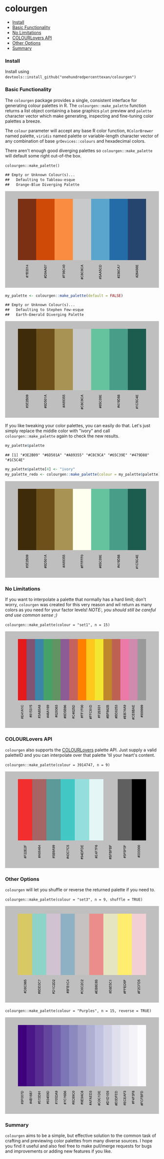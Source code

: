 colourgen
================

-   [Install](#install)
-   [Basic Functionality](#basic-functionality)
-   [No Limitations](#no-limitations)
-   [COLOURLovers API](#colourlovers-api)
-   [Other Options](#other-options)
-   [Summary](#summary)

### Install

Install using `devtools::install_github("onehundredpercenttexan/colourgen")`

### Basic Functionality

The `colourgen` package provides a single, consistent interface for generating colour palettes in R. The `colourgen::make_palette` function returns a list object containing a base graphics `plot` preview and `palette` character vector which make generating, inspecting and fine-tuning color palettes a breeze.

The `colour` parameter will accept any base R color function, `RColorBrewer` named palette, `viridis` named palette or variable-length character vector of any combination of base `grDevices::colours` and hexadecimal colors.

There aren't enough good diverging palettes so `colourgen::make_palette` will default some right out-of-the box.

`colourgen::make_palette()`

    ## Empty or Unknown Colour(s)... 
    ##   Defaulting to Tableau-esque 
    ##   Orange-Blue Diverging Palette

![](README_files/figure-markdown_github-ascii_identifiers/unnamed-chunk-1-1.png)

``` r
my_palette <- colourgen::make_palette(default = FALSE)
```

    ## Empty or Unknown Colour(s)... 
    ##   Defaulting to Stephen Few-esque 
    ##   Earth-Emerald Diverging Palette

![](README_files/figure-markdown_github-ascii_identifiers/unnamed-chunk-2-1.png)

If you like tweaking your color palettes, you can easily do that. Let's just simply replace the middle color with "ivory" and call `colourgen::make_palette` again to check the new results.

``` r
my_palette$palette
```

    ## [1] "#3E2B09" "#6D501A" "#A89355" "#C8C9CA" "#65C39E" "#479D88" "#1C5C4E"

``` r
my_palette$palette[4] <- "ivory"
my_palette_redo <- colourgen::make_palette(colour = my_palette$palette)
```

![](README_files/figure-markdown_github-ascii_identifiers/unnamed-chunk-3-1.png)

### No Limitations

If you want to interpolate a palette that normally has a hard limit; don't worry, `colourgen` was created for this very reason and wil return as many colors as you need for your factor levels! *NOTE:, you should still be careful and use common sense ;)*

`colourgen::make_palette(colour = "set1", n = 15)`

![](README_files/figure-markdown_github-ascii_identifiers/unnamed-chunk-4-1.png)

### COLOURLovers API

`colourgen` also supports the [COLOURLovers](http://www.colourlovers.com/palettes) palette API. Just supply a valid paletteID and you can interpolate over that palette 'til your heart's content.

`colourgen::make_palette(colour = 3914747, n = 9)`

![](README_files/figure-markdown_github-ascii_identifiers/unnamed-chunk-5-1.png)

### Other Options

`colourgen` will let you shuffle or reverse the returned palette if you need to.

`colourgen::make_palette(colour = "set3", n = 9, shuffle = TRUE)`

![](README_files/figure-markdown_github-ascii_identifiers/unnamed-chunk-6-1.png)

`colourgen::make_palette(colour = "Purples", n = 15, reverse = TRUE)`

![](README_files/figure-markdown_github-ascii_identifiers/unnamed-chunk-7-1.png)

### Summary

`colourgen` aims to be a simple, but effective solution to the common task of crafting and previewing color palettes from many diverse sources. I hope you find it useful and also feel free to make pull/merge requests for bugs and improvements or adding new features if you like.
